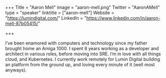 +++
Title = "Aaron Mell"
image = "aaron-mell.png"
Twitter = "AaronAMell"
type = "speaker"
linktitle = ["aaron-mell"]
Website = "https://lumindigital.com/"
LinkedIn = "https://www.linkedin.com/in/aaron-mell-87b05415/"

+++

I’ve been enamored with computers and technology since my father brought home an Amiga 1000. I spent 8 years working as a developer and architect in various roles, before moving into SRE. I’m in love with all things cloud, and Kubernetes. I currently work remotely for Lumin Digital building an platform from the ground up, and loving every minute of it (well most anyways).